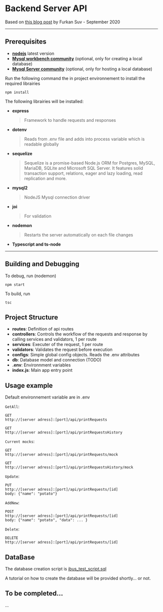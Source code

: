 # Backend Server API
Based on [this blog post](https://blog.dbi-services.com/build-api-backend-server-with-nodejs-and-postgresql/) by Furkan Suv - September 2020

---
## Prerequisites

 - [**nodejs**](https://nodejs.org/en/) latest version
 - [**Mysql workbench community**](https://dev.mysql.com/downloads/workbench/) (optional, only for creating a local database)
 - [**Mysql Server community**](https://dev.mysql.com/downloads/mysql/) (optional, only for hosting a local database)
   
Run the following command the in project environnement to install the required librairies 
```
npm install 
```
The following librairies will be installed:
- **express** 
  	>Framework to handle requests and responses
- **dotenv**
  	>Reads from .env file and adds into process variable which is readable globally
- **sequelize**
	>Sequelize is a promise-based Node.js ORM for Postgres, MySQL, MariaDB, SQLite and Microsoft SQL Server. It features solid transaction support, relations, eager and lazy loading, read replication and more.
- **mysql2**
	>NodeJS Mysql connection driver
- **joi**
	>For validation
- **nodemon**
	>Restarts the server automatically on each file changes
- **Typescript and ts-node**

---
## Building and Debugging
To debug, run (nodemon)
```
npm start 
```

To build, run 
```
tsc 
```

## Project Structure

- **routes**: Definition of api routes 
- **controllers**: Controls the workflow of the requests and response by calling services and validators, 1 per route
- **services**: Executer of the request, 1 per route
- **validators**: Validates the request before execution
- **configs**: Simple global config objects. Reads the .env attributes
- **db**: Database model and connection (TODO)
- **.env**: Environnment variables
- **index.js**: Main app entry point

## Usage example
Default environnement variable are in .env 

`GetAll`:
```
GET
http://[server adress]:[port]/api/printRequests

GET
http://[server adress]:[port]/api/printRequestsHistory
```

`Current mocks`:
```
GET
http://[server adress]:[port]/api/printRequests/mock

GET
http://[server adress]:[port]/api/printRequestsHistory/mock
```

`Update`:
```
PUT
http://[server adress]:[port]/api/printRequests/[id]
body: {"name": "potato"}
```

`AddNew`:
```
POST
http://[server adress]:[port]/api/printRequests/[id]
body: {"name": "potato", "data": ... }
```

`Delete`:
```
DELETE
http://[server adress]:[port]/api/printRequests/[id]
```
## DataBase
The database creation script is [ibus_test_script.sql](ibus_test_script.sql)

A tutorial on how to create the database will be provided shortly... or not.

## To be completed...
...